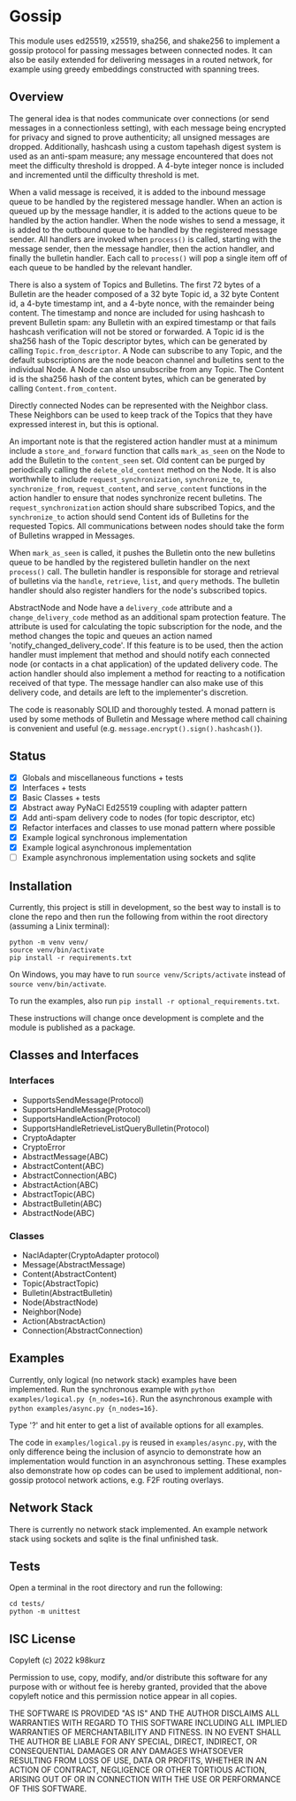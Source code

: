 # Gossip

This module uses ed25519, x25519, sha256, and shake256 to implement a
gossip protocol for passing messages between connected nodes. It can
also be easily extended for delivering messages in a routed network, for
example using greedy embeddings constructed with spanning trees.

## Overview

The general idea is that nodes communicate over connections (or send
messages in a connectionless setting), with each message being encrypted
for privacy and signed to prove authenticity; all unsigned messages are
dropped. Additionally, hashcash using a custom tapehash digest system is
used as an anti-spam measure; any message encountered that does not meet
the difficulty threshold is dropped. A 4-byte integer nonce is included
and incremented until the difficulty threshold is met.

When a valid message is received, it is added to the inbound message
queue to be handled by the registered message handler. When an action is
queued up by the message handler, it is added to the actions queue to be
handled by the action handler. When the node wishes to send a message,
it is added to the outbound queue to be handled by the registered
message sender. All handlers are invoked when `process()` is called,
starting with the message sender, then the message handler, then the
action handler, and finally the bulletin handler. Each call to
`process()` will pop a single item off of each queue to be handled by
the relevant handler.

There is also a system of Topics and Bulletins. The first 72 bytes of a
Bulletin are the header composed of a 32 byte Topic id, a 32 byte
Content id, a 4-byte timestamp int, and a 4-byte nonce, with the
remainder being content. The timestamp and nonce are included for using
hashcash to prevent Bulletin spam: any Bulletin with an expired
timestamp or that fails hashcash verification will not be stored or
forwarded. A Topic id is the sha256 hash of the Topic descriptor bytes,
which can be generated by calling `Topic.from_descriptor`. A Node can
subscribe to any Topic, and the default subscriptions are the node
beacon channel and bulletins sent to the individual Node. A Node can
also unsubscribe from any Topic. The Content id is the sha256 hash of
the content bytes, which can be generated by calling
`Content.from_content`.

Directly connected Nodes can be represented with the Neighbor class.
These Neighbors can be used to keep track of the Topics that they have
expressed interest in, but this is optional.

An important note is that the registered action handler must at a
minimum include a `store_and_forward` function that calls `mark_as_seen`
on the Node to add the Bulletin to the `content_seen` set. Old content
can be purged by periodically calling the `delete_old_content` method on
the Node. It is also worthwhile to include `request_synchronization`,
`synchronize_to`, `synchronize_from`, `request_content`, and
`serve_content` functions in the action handler to ensure that nodes
synchronize recent bulletins. The `request_synchronization` action
should share subscribed Topics, and the `synchronize_to` action should
send Content ids of Bulletins for the requested Topics. All
communications between nodes should take the form of Bulletins wrapped
in Messages.

When `mark_as_seen` is called, it pushes the Bulletin onto the new
bulletins queue to be handled by the registered bulletin handler on the
next `process()` call. The bulletin handler is responsible for storage
and retrieval of bulletins via the `handle`, `retrieve`, `list`, and
`query` methods. The bulletin handler should also register handlers for
the node's subscribed topics.

AbstractNode and Node have a `delivery_code` attribute and a
`change_delivery_code` method as an additional spam protection feature.
The attribute is used for calculating the topic subscription for the
node, and the method changes the topic and queues an action named
'notify_changed_delivery_code'. If this feature is to be used, then the
action handler must implement that method and should notify each
connected node (or contacts in a chat application) of the updated
delivery code. The action handler should also implement a method for
reacting to a notification received of that type. The message handler
can also make use of this delivery code, and details are left to the
implementer's discretion.

The code is reasonably SOLID and thoroughly tested. A monad pattern is
used by some methods of Bulletin and Message where method call chaining
is convenient and useful (e.g. `message.encrypt().sign().hashcash()`).

## Status

- [x] Globals and miscellaneous functions + tests
- [x] Interfaces + tests
- [x] Basic Classes + tests
- [x] Abstract away PyNaCl Ed25519 coupling with adapter pattern
- [x] Add anti-spam delivery code to nodes (for topic descriptor, etc)
- [x] Refactor interfaces and classes to use monad pattern where possible
- [x] Example logical synchronous implementation
- [x] Example logical asynchronous implementation
- [ ] Example asynchronous implementation using sockets and sqlite

## Installation

Currently, this project is still in development, so the best way to install is
to clone the repo and then run the following from within the root directory
(assuming a Linix terminal):

```
python -m venv venv/
source venv/bin/activate
pip install -r requirements.txt
```

On Windows, you may have to run `source venv/Scripts/activate` instead
of `source venv/bin/activate`.

To run the examples, also run `pip install -r optional_requirements.txt`.

These instructions will change once development is complete and the module is
published as a package.

## Classes and Interfaces

### Interfaces

- SupportsSendMessage(Protocol)
- SupportsHandleMessage(Protocol)
- SupportsHandleAction(Protocol)
- SupportsHandleRetrieveListQueryBulletin(Protocol)
- CryptoAdapter
- CryptoError
- AbstractMessage(ABC)
- AbstractContent(ABC)
- AbstractConnection(ABC)
- AbstractAction(ABC)
- AbstractTopic(ABC)
- AbstractBulletin(ABC)
- AbstractNode(ABC)

### Classes

- NaclAdapter(CryptoAdapter protocol)
- Message(AbstractMessage)
- Content(AbstractContent)
- Topic(AbstractTopic)
- Bulletin(AbstractBulletin)
- Node(AbstractNode)
- Neighbor(Node)
- Action(AbstractAction)
- Connection(AbstractConnection)

## Examples

Currently, only logical (no network stack) examples have been
implemented. Run the synchronous example with
`python examples/logical.py {n_nodes=16}`. Run the asynchronous example
with `python examples/async.py {n_nodes=16}`.

Type '?' and hit enter to get a list of available options for all
examples.

The code in `examples/logical.py` is reused in `examples/async.py`, with
the only difference being the inclusion of asyncio to demonstrate how an
implementation would function in an asynchronous setting. These examples
also demonstrate how op codes can be used to implement additional, non-
gossip protocol network actions, e.g. F2F routing overlays.

## Network Stack

There is currently no network stack implemented. An example network
stack using sockets and sqlite is the final unfinished task.

## Tests

Open a terminal in the root directory and run the following:

```
cd tests/
python -m unittest
```

## ISC License

Copyleft (c) 2022 k98kurz

Permission to use, copy, modify, and/or distribute this software
for any purpose with or without fee is hereby granted, provided
that the above copyleft notice and this permission notice appear in
all copies.

THE SOFTWARE IS PROVIDED "AS IS" AND THE AUTHOR DISCLAIMS ALL
WARRANTIES WITH REGARD TO THIS SOFTWARE INCLUDING ALL IMPLIED
WARRANTIES OF MERCHANTABILITY AND FITNESS. IN NO EVENT SHALL THE
AUTHOR BE LIABLE FOR ANY SPECIAL, DIRECT, INDIRECT, OR
CONSEQUENTIAL DAMAGES OR ANY DAMAGES WHATSOEVER RESULTING FROM LOSS
OF USE, DATA OR PROFITS, WHETHER IN AN ACTION OF CONTRACT,
NEGLIGENCE OR OTHER TORTIOUS ACTION, ARISING OUT OF OR IN
CONNECTION WITH THE USE OR PERFORMANCE OF THIS SOFTWARE.
